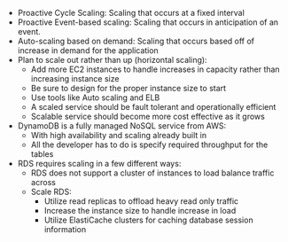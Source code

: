 - Proactive Cycle Scaling: Scaling that occurs at a fixed interval
- Proactive Event-based scaling: Scaling that occurs in anticipation of an event.
- Auto-scaling based on demand: Scaling that occurs based off of increase in demand for the application
- Plan to scale out rather than up (horizontal scaling):
  - Add more EC2 instances to handle increases in capacity rather than increasing instance size
  - Be sure to design for the proper instance size to start
  - Use tools like Auto scaling and ELB
  - A scaled service should be fault tolerant and operationally efficient
  - Scalable service should become more cost effective as it grows
- DynamoDB is a fully managed NoSQL service from AWS:
  - With high availability and scaling already built in
  - All the developer has to do is specify required throughput for the tables
- RDS requires scaling in a few different ways:
  - RDS does not support a cluster of instances to load balance traffic across
  - Scale RDS:
    - Utilize read replicas to offload heavy read only traffic
    - Increase the instance size to handle increase in load
    - Utilize ElastiCache clusters for caching database session information